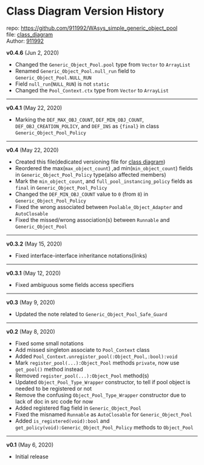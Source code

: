 # Class Diagram Version History
repo: https://github.com/911992/WAsys_simple_generic_object_pool  
file: [class_diagram](./_diagrams/class_diagram.svg)  
Author: [911992](https://github.com/911992)  

**v0.4.6** (Jun 2, 2020)

* Changed the `Generic_Object_Pool.pool` type from `Vector` to `ArrayList`
* Renamed `Generic_Object_Pool.null_run` field to `Generic_Object_Pool.NULL_RUN`
* Field `null_run`(`NULL_RUN`) is not `static`
* Changed the `Pool_Context.ctx` type from `Vector` to `ArrayList`

<hr/>

**v0.4.1** (May 22, 2020)

* Marking the `DEF_MAX_OBJ_COUNT`, `DEF_MIN_OBJ_COUNT`, `DEF_OBJ_CREATION_POLICY`, and `DEF_INS` as `{final}` in class `Generic_Object_Pool_Policy`

<hr/>

**v0.4** (May 22, 2020)

* Created this file(dedicated versioning file for [class diagram](./_diagrams/class_diagram.uxf))
* Reordered the max(`max_object_count`) ,ad min(`min_object_count`) fields in `Generic_Object_Pool_Policy` type(also affected members)
* Mark the `min_object_count`, and `full_pool_instancing_policy` fields as `final` in `Generic_Object_Pool_Policy`
* Changed the `DEF_MIN_OBJ_COUNT` value to `0` (from `8`) in `Generic_Object_Pool_Policy`
* Fixed the wrong associated between `Poolable_Object_Adapter` and `AutoClosable`
* Fixed the missed/wrong association(s) between `Runnable` and `Generic_Object_Pool`

<hr/>  


**v0.3.2** (May 15, 2020)

* Fixed interface-interface inheritance notations(links)  

<hr/>  

**v0.3.1** (May 12, 2020)

* Fixed ambiguous some fields access specifiers 

<hr/>  

**v0.3** (May 9, 2020)

* Updated the note related to `Generic_Object_Pool_Safe_Guard`

<hr/>  

**v0.2** (May 8, 2020)

* Fixed some small notations
* Add missed singleton associate to `Pool_Context` class
* Added `Pool_Context.unregister_pool(:Object_Pool,:bool):void`
* Mark `register_pool(...):Object_Pool` methods `private`, now use `get_pool()` method instead
* Removed `register_pool(...):Object_Pool` method(s)
* Updated `Object_Pool_Type_Wrapper` constructor, to tell if pool object is needed to be registered or not
* Remove the confusing `Object_Pool_Type_Wrapper` constructor due to lack of doc in src code for now
* Added registered flag field in `Generic_Object_Pool`
* Fixed the misnamed `Runnable` as `AutoClosable` for `Generic_Object_Pool`
* Added `is_registered(void):bool` and `get_policy(void):Generic_Object_Pool_Policy` methods to `Object_Pool`

<hr/>  

**v0.1** (May 6, 2020)

* Initial release